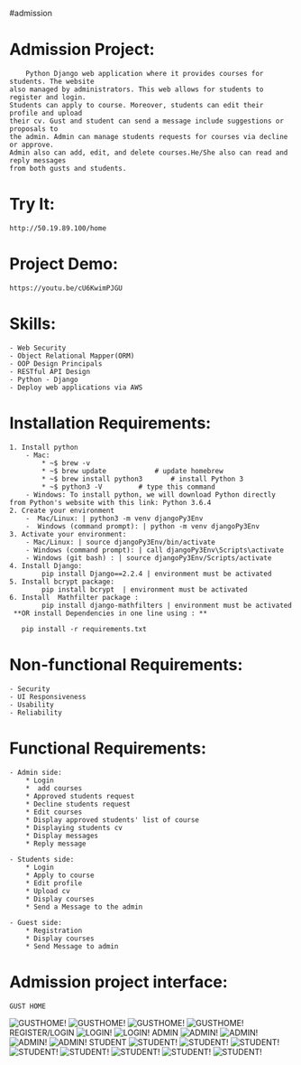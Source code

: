 #admission


# Admission Project:
        Python Django web application where it provides courses for students. The website 
    also managed by administrators. This web allows for students to register and login.
    Students can apply to course. Moreover, students can edit their profile and upload 
    their cv. Gust and student can send a message include suggestions or proposals to 
    the admin. Admin can manage students requests for courses via decline or approve. 
    Admin also can add, edit, and delete courses.He/She also can read and reply messages 
    from both gusts and students.

# Try It:
    http://50.19.89.100/home

# Project Demo:
    https://youtu.be/cU6KwimPJGU

# Skills:
    - Web Security
    - Object Relational Mapper(ORM)
    - OOP Design Principals
    - RESTful API Design
    - Python - Django
    - Deploy web applications via AWS 

# Installation Requirements:
    1. Install python 
        - Mac: 
            * ~$ brew -v
            * ~$ brew update		    # update homebrew
            * ~$ brew install python3	    # install Python 3
            * ~$ python3 -V         # type this command
        - Windows: To install python, we will download Python directly from Python's website with this link: Python 3.6.4
    2. Create your environment
        -  Mac/Linux: | python3 -m venv djangoPy3Env 
        -  Windows (command prompt): | python -m venv djangoPy3Env
    3. Activate your environment:
        - Mac/Linux: | source djangoPy3Env/bin/activate
        - Windows (command prompt): | call djangoPy3Env\Scripts\activate 
        - Windows (git bash) : | source djangoPy3Env/Scripts/activate  
    4. Install Django:
            pip install Django==2.2.4 | environment must be activated 
    5. Install bcrypt package:
            pip install bcrypt  | environment must be activated 
    6. Install  Mathfilter package :
            pip install django-mathfilters | environment must be activated 
     **OR install Dependencies in one line using : **
  
       pip install -r requirements.txt
     

# Non-functional Requirements:
    - Security 
    - UI Responsiveness
    - Usability 
    - Reliability
# Functional Requirements:
    - Admin side: 
        * Login
        *  add courses
        * Approved students request
        * Decline students request
        * Edit courses 
        * Display approved students' list of course 
        * Displaying students cv
        * Display messages
        * Reply message 

    - Students side:
        * Login 
        * Apply to course
        * Edit profile
        * Upload cv
        * Display courses 
        * Send a Message to the admin

    - Guest side:
        * Registration
        * Display courses 
        * Send Message to admin
# Admission project interface:

    GUST HOME
   ![GUSTHOME!](https://user-images.githubusercontent.com/88772180/177202705-ade6257b-1eca-4cfd-bad5-e5ec331efab5.png)
   ![GUSTHOME!](https://user-images.githubusercontent.com/88772180/177203305-68855ee2-0b63-4c76-be39-02bdd3709e59.png)
    ![GUSTHOME!](https://user-images.githubusercontent.com/88772180/177203368-3d07a878-3787-4fd8-8d6b-af7081417d72.png)
    ![GUSTHOME!](https://user-images.githubusercontent.com/88772180/177203435-6ce3fe7d-9f35-4b66-acea-bd9f1fded5ab.png)
    REGISTER/LOGIN
    ![LOGIN!](https://user-images.githubusercontent.com/88772180/177203501-271e71b7-5301-47f9-92b7-e3f1ceb66bac.png)
    ![LOGIN!](https://user-images.githubusercontent.com/88772180/177203836-f5f29be6-be3d-4202-8c34-eb54083a9a38.png)
    ADMIN
    ![ADMIN!](https://user-images.githubusercontent.com/88772180/177204351-b68aca74-eda8-4882-9f83-ecbda13b58aa.png)
    ![ADMIN!](https://user-images.githubusercontent.com/88772180/177204404-0cbacd3d-43b5-4f66-bbab-4d2daf4d8615.png)
    ![ADMIN!](https://user-images.githubusercontent.com/88772180/177204432-ea8fadb3-d734-4b84-bbfd-4885e5a7212d.png)
    ![ADMIN!](https://user-images.githubusercontent.com/88772180/177204471-a78a8d05-89e9-477a-b94a-0a79758e9175.png)
    STUDENT
    ![STUDENT!](https://user-images.githubusercontent.com/88772180/177203628-89fc6f0c-a19d-4b5a-b1b2-760b92857ac5.png)
    ![STUDENT!](https://user-images.githubusercontent.com/88772180/177203979-b8c8513d-7ed2-46af-a32c-35f11b5e346b.png)
    ![STUDENT!](https://user-images.githubusercontent.com/88772180/177204060-c4a4aae7-2853-4f65-9412-b85ef89799cf.png)
    ![STUDENT!](https://user-images.githubusercontent.com/88772180/177204108-8db9afad-ecc8-4e80-b5d0-ba51a44e5d70.png)
    ![STUDENT!](https://user-images.githubusercontent.com/88772180/177204150-bfb54f40-1de5-4682-a896-107890dcd304.png)
    ![STUDENT!](https://user-images.githubusercontent.com/88772180/177204220-eec49f29-2550-4032-bcde-92642c04f26d.png)
    ![STUDENT!](https://user-images.githubusercontent.com/88772180/177204269-fe4d9f67-a96b-4176-88da-aa5ffa393968.png)
    ![STUDENT!](https://user-images.githubusercontent.com/88772180/177204311-caca6642-473f-4118-ae3a-278d2a8f5018.png)

